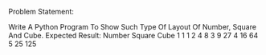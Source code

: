 Problem Statement:

Write A Python Program To Show Such Type Of Layout Of Number, Square And Cube.
Expected Result:
Number 		Square 			Cube 
1			1			1
2			4			8
3			9			27
4			16			64
5			25			125

